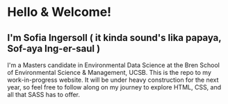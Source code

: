 # Hello & Welcome!

## I'm Sofia Ingersoll ( it kinda sound's lika papaya, Sof-aya Ing-er-saul )

I'm a Masters candidate in Environmental Data Science at the Bren School of Environmental Science & Management, UCSB. This is the repo to my work-in-progress website. It will be under heavy construction for the next year, so feel free to follow along on my journey to explore HTML, CSS, and all that SASS has to offer.

